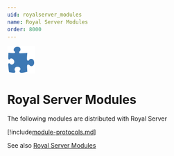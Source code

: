 ```yaml
---
uid: royalserver_modules
name: Royal Server Modules
order: 8000
---
```


<img src="/r2023/images/RoyalServer/Svg/SVG_Modules_32.svg" class="icon-left icon-lg" alt="" />

# Royal Server Modules

The following modules are distributed with Royal Server

[!include[module-protocols.md](../_shared/module-list.md)]

See also [Royal Server Modules](xref:royalserver_management_modules)
